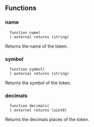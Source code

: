 
## Functions
### name
```solidity
  function name(
  ) external returns (string)
```

Returns the name of the token.


### symbol
```solidity
  function symbol(
  ) external returns (string)
```

Returns the symbol of the token.


### decimals
```solidity
  function decimals(
  ) external returns (uint8)
```

Returns the decimals places of the token.



